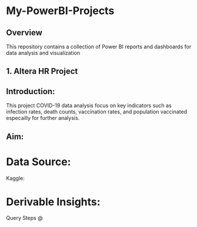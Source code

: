 # My-PowerBI-Projects
## Overview
This repository contains a collection of Power BI reports and dashboards for data analysis and visualization
## 1. Altera HR Project
## Introduction:
This project COVID-19 data analysis focus on key indicators such as infection rates, death counts, vaccination rates, and population vaccinated especailly for further analysis.
## Aim:

# Data Source:
 Kaggle:
# Derivable Insights:

  

Query Steps @ 
